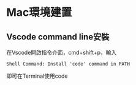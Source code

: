 # Mac環境建置

## Vscode command line安裝

在Vscode開啟指令介面，cmd+shift+p，輸入

    Shell Command: Install 'code' command in PATH

即可在Terminal使用code